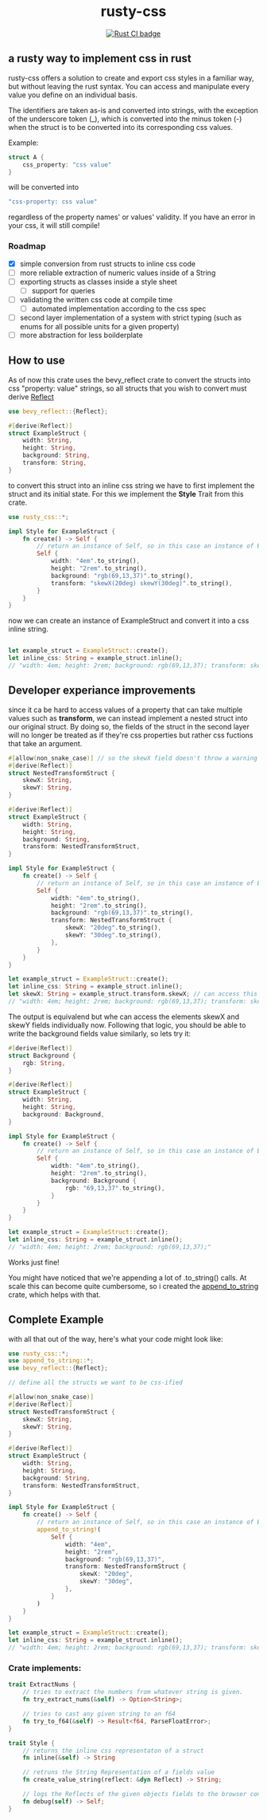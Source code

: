 <h1><center><b>rusty-css</b></center></h1>

<center>
    <p>
    <a href="https://github.com/DavidCks/rusty-css/actions?query=branch%3Amain">
        <img src="https://github.com/DavidCks/rusty-css/workflows/Rust%20CI/badge.svg"
            alt="Rust CI badge">
    </a>
    </p>
</center>

## a rusty way to implement css in rust

rusty-css offers a solution to create and export css styles in a familiar way, but without leaving the rust syntax.
You can access and manipulate every value you define on an individual basis.

The identifiers are taken as-is and converted into strings, with the exception of the underscore token (_), which is converted into the minus token (-) when the struct is to be converted into its corresponding css values. 

Example:

```rust
struct A {
    css_property: "css value" 
}
```
will be converted into
```rust
"css-property: css value"
```

regardless of the property names' or values' validity. If you have an error in your css, it will still compile!

### Roadmap

- [x] simple conversion from rust structs to inline css code
- [ ] more reliable extraction of numeric values inside of a String
- [ ] exporting structs as classes inside a style sheet
    - [ ] support for queries
- [ ] validating the written css code at compile time
    - [ ] automated implementation according to the css spec 
- [ ] second layer implementation of a system with strict typing 
(such as enums for all possible units for a given property)
- [ ] more abstraction for less boilderplate

## How to use

As of now this crate uses the bevy_reflect crate to convert the structs into css "property: value" strings, so all structs that you wish to convert must derive [Reflect](https://docs.rs/bevy/latest/bevy/reflect/)

```rust
use bevy_reflect::{Reflect};

#[derive(Reflect)]
struct ExampleStruct {
    width: String,
    height: String,
    background: String,
    transform: String,
}
```

to convert this struct into an inline css string we have to first implement the struct and its initial state. For this we implement the **Style** Trait from this crate.

```rust
use rusty_css::*;

impl Style for ExampleStruct {
    fn create() -> Self {
        // return an instance of Self, so in this case an instance of ExampleStruct
        Self { 
            width: "4em".to_string(),
            height: "2rem".to_string(),
            background: "rgb(69,13,37)".to_string(),
            transform: "skewX(20deg) skewY(30deg)".to_string(),
        }
    }
}
```

now we can create an instance of ExampleStruct and convert it into a css inline string.

```rust

let example_struct = ExampleStruct::create();
let inline_css: String = example_struct.inline();
// "width: 4em; height: 2rem; background: rgb(69,13,37); transform: skewX(20deg) skewY(30deg);"
```
## Developer experiance improvements

since it ca be hard to access values of a property that can take multiple values such as **transform**, we can instead implement a nested struct into our original struct.
By doing so, the fields of the struct in the second layer will no longer be treated as if they're css properties but rather css fuctions that take an argument.

```rust
#[allow(non_snake_case)] // so the skewX field doesn't throw a warning for being in snake case, which css uses
#[derive(Reflect)]
struct NestedTransformStruct {
    skewX: String,
    skewY: String,
}

#[derive(Reflect)]
struct ExampleStruct {
    width: String,
    height: String,
    background: String,
    transform: NestedTransformStruct,
}

impl Style for ExampleStruct {
    fn create() -> Self {
        // return an instance of Self, so in this case an instance of ExampleStruct
        Self { 
            width: "4em".to_string(),
            height: "2rem".to_string(),
            background: "rgb(69,13,37)".to_string(),
            transform: NestedTransformStruct {
                skewX: "20deg".to_string(),
                skewY: "30deg".to_string(),
            },
        }
    }
}

let example_struct = ExampleStruct::create();
let inline_css: String = example_struct.inline();
let skewX: String = example_struct.transform.skewX; // can access this field, wuhu!
// "width: 4em; height: 2rem; background: rgb(69,13,37); transform: skewX(20deg) skewY(30deg);"
```
The output is equivalend but whe can access the elements skewX and skewY fields individually now.
Following that logic, you should be able to write the background fields value similarly, so lets try it:

```rust
#[derive(Reflect)]
struct Background {
    rgb: String,
}

#[derive(Reflect)]
struct ExampleStruct {
    width: String,
    height: String,
    background: Background,
}

impl Style for ExampleStruct {
    fn create() -> Self {
        // return an instance of Self, so in this case an instance of ExampleStruct
        Self { 
            width: "4em".to_string(),
            height: "2rem".to_string(),
            background: Background {
                rgb: "69,13,37".to_string(),
            }
        }
    }
}

let example_struct = ExampleStruct::create();
let inline_css: String = example_struct.inline();
// "width: 4em; height: 2rem; background: rgb(69,13,37);"
```
Works just fine!

You might have noticed that we're appending a lot of .to_string() calls. At scale this can become quite cumbersome, so i created the [append_to_string](https://crates.io/crates/append_to_string) crate, which helps with that.

## Complete Example

with all that out of the way, here's what your code might look like:

```rust
use rusty_css::*;
use append_to_string::*;
use bevy_reflect::{Reflect};

// define all the structs we want to be css-ified 

#[allow(non_snake_case)]
#[derive(Reflect)]
struct NestedTransformStruct {
    skewX: String,
    skewY: String,
}

#[derive(Reflect)]
struct ExampleStruct {
    width: String,
    height: String,
    background: String,
    transform: NestedTransformStruct,
}

impl Style for ExampleStruct {
    fn create() -> Self {
        // return an instance of Self, so in this case an instance of ExampleStruct
        append_to_string!( 
            Self { 
                width: "4em",
                height: "2rem",
                background: "rgb(69,13,37)",
                transform: NestedTransformStruct {
                    skewX: "20deg",
                    skewY: "30deg",
                },
            }
        )
    }
}

let example_struct = ExampleStruct::create();
let inline_css: String = example_struct.inline();
// "width: 4em; height: 2rem; background: rgb(69,13,37); transform: skewX(20deg) skewY(30deg);"
```

### Crate implements:

```rust
trait ExtractNums {
    // tries to extract the numbers from whatever string is given.
    fn try_extract_nums(&self) -> Option<String>;

    // tries to cast any given string to an f64
    fn try_to_f64(&self) -> Result<f64, ParseFloatError>;
}

trait Style {
    // returns the inline css representaton of a struct
    fn inline(&self) -> String 

    // retruns the String Representation of a fields value
    fn create_value_string(reflect: &dyn Reflect) -> String;

    // logs the Reflects of the given objects fields to the browser console with wasm_logger 
    fn debug(self) -> Self;
}

```